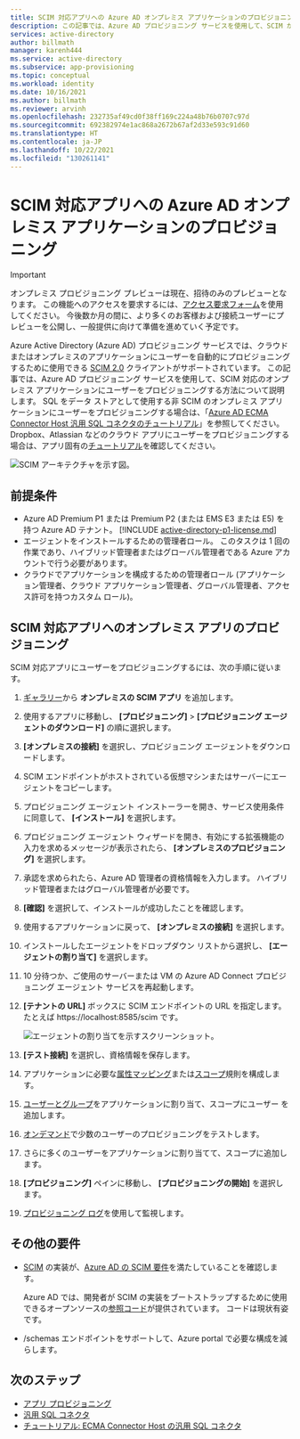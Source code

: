 ```yaml
---
title: SCIM 対応アプリへの Azure AD オンプレミス アプリケーションのプロビジョニング
description: この記事では、Azure AD プロビジョニング サービスを使用して、SCIM が有効になっているオンプレミス アプリにユーザーをプロビジョニングする方法について説明します。
services: active-directory
author: billmath
manager: karenh444
ms.service: active-directory
ms.subservice: app-provisioning
ms.topic: conceptual
ms.workload: identity
ms.date: 10/16/2021
ms.author: billmath
ms.reviewer: arvinh
ms.openlocfilehash: 232735af49cd0f38ff169c224a48b76b0707c97d
ms.sourcegitcommit: 692382974e1ac868a2672b67af2d33e593c91d60
ms.translationtype: HT
ms.contentlocale: ja-JP
ms.lasthandoff: 10/22/2021
ms.locfileid: "130261141"
---
```

# <a name="azure-ad-on-premises-application-provisioning-to-scim-enabled-apps"></a>SCIM 対応アプリへの Azure AD オンプレミス アプリケーションのプロビジョニング

>[!IMPORTANT]
> オンプレミス プロビジョニング プレビューは現在、招待のみのプレビューとなります。 この機能へのアクセスを要求するには、[アクセス要求フォーム](https://aka.ms/onpremprovisioningpublicpreviewaccess)を使用してください。 今後数か月の間に、より多くのお客様および接続ユーザーにプレビューを公開し、一般提供に向けて準備を進めていく予定です。

Azure Active Directory (Azure AD) プロビジョニング サービスでは、クラウドまたはオンプレミスのアプリケーションにユーザーを自動的にプロビジョニングするために使用できる [SCIM 2.0](https://techcommunity.microsoft.com/t5/identity-standards-blog/provisioning-with-scim-getting-started/ba-p/880010) クライアントがサポートされています。 この記事では、Azure AD プロビジョニング サービスを使用して、SCIM 対応のオンプレミス アプリケーションにユーザーをプロビジョニングする方法について説明します。 SQL をデータ ストアとして使用する非 SCIM のオンプレミス アプリケーションにユーザーをプロビジョニングする場合は、「[Azure AD ECMA Connector Host 汎用 SQL コネクタのチュートリアル](tutorial-ecma-sql-connector.md)」を参照してください。 Dropbox、Atlassian などのクラウド アプリにユーザーをプロビジョニングする場合は、アプリ固有の[チュートリアル](../../active-directory/saas-apps/tutorial-list.md)を確認してください。

![SCIM アーキテクチャを示す図。](./media/on-premises-scim-provisioning/scim-4.png)

## <a name="prerequisites"></a>前提条件
- Azure AD Premium P1 または Premium P2 (または EMS E3 または E5) を持つ Azure AD テナント。 [!INCLUDE [active-directory-p1-license.md](../../../includes/active-directory-p1-license.md)]
- エージェントをインストールするための管理者ロール。 このタスクは 1 回の作業であり、ハイブリッド管理者またはグローバル管理者である Azure アカウントで行う必要があります。 
- クラウドでアプリケーションを構成するための管理者ロール (アプリケーション管理者、クラウド アプリケーション管理者、グローバル管理者、アクセス許可を持つカスタム ロール)。

## <a name="on-premises-app-provisioning-to-scim-enabled-apps"></a>SCIM 対応アプリへのオンプレミス アプリのプロビジョニング
SCIM 対応アプリにユーザーをプロビジョニングするには、次の手順に従います。

 1. [ギャラリー](../../active-directory/manage-apps/add-application-portal.md)から **オンプレミスの SCIM アプリ** を追加します。
 1. 使用するアプリに移動し、 **[プロビジョニング]**  >  **[プロビジョニング エージェントのダウンロード]** の順に選択します。
 1. **[オンプレミスの接続]** を選択し、プロビジョニング エージェントをダウンロードします。
 1. SCIM エンドポイントがホストされている仮想マシンまたはサーバーにエージェントをコピーします。
 1. プロビジョニング エージェント インストーラーを開き、サービス使用条件に同意して、 **[インストール]** を選択します。
 1. プロビジョニング エージェント ウィザードを開き、有効にする拡張機能の入力を求めるメッセージが表示されたら、 **[オンプレミスのプロビジョニング]** を選択します。
 1. 承認を求められたら、Azure AD 管理者の資格情報を入力します。 ハイブリッド管理者またはグローバル管理者が必要です。
 1. **[確認]** を選択して、インストールが成功したことを確認します。
 1. 使用するアプリケーションに戻って、 **[オンプレミスの接続]** を選択します。
 1. インストールしたエージェントをドロップダウン リストから選択し、 **[エージェントの割り当て]** を選択します。
 1. 10 分待つか、ご使用のサーバーまたは VM の Azure AD Connect プロビジョニング エージェント サービスを再起動します。
 1. **[テナントの URL]** ボックスに SCIM エンドポイントの URL を指定します。 たとえば https://localhost:8585/scim です。
 
     ![エージェントの割り当てを示すスクリーンショット。](./media/on-premises-scim-provisioning/scim-2.png)
 1. **[テスト接続]** を選択し、資格情報を保存します。
 1. アプリケーションに必要な[属性マッピング](customize-application-attributes.md)または[スコープ](define-conditional-rules-for-provisioning-user-accounts.md)規則を構成します。
 1. [ユーザーとグループ](../../active-directory/manage-apps/add-application-portal-assign-users.md)をアプリケーションに割り当て、スコープにユーザー を追加します。
 1. [オンデマンド](provision-on-demand.md)で少数のユーザーのプロビジョニングをテストします。
 1. さらに多くのユーザーをアプリケーションに割り当てて、スコープに追加します。
 1. **[プロビジョニング]** ペインに移動し、 **[プロビジョニングの開始]** を選択します。
 1. [プロビジョニング ログ](../../active-directory/reports-monitoring/concept-provisioning-logs.md)を使用して監視します。

## <a name="additional-requirements"></a>その他の要件
* [SCIM](https://techcommunity.microsoft.com/t5/identity-standards-blog/provisioning-with-scim-getting-started/ba-p/880010) の実装が、[Azure AD の SCIM 要件](use-scim-to-provision-users-and-groups.md)を満たしていることを確認します。
  
  Azure AD では、開発者が SCIM の実装をブートストラップするために使用できるオープンソースの[参照コード](https://github.com/AzureAD/SCIMReferenceCode/wiki)が提供されています。 コードは現状有姿です。
* /schemas エンドポイントをサポートして、Azure portal で必要な構成を減らします。 

## <a name="next-steps"></a>次のステップ

- [アプリ プロビジョニング](user-provisioning.md)
- [汎用 SQL コネクタ](on-premises-sql-connector-configure.md)
- [チュートリアル: ECMA Connector Host の汎用 SQL コネクタ](tutorial-ecma-sql-connector.md)
